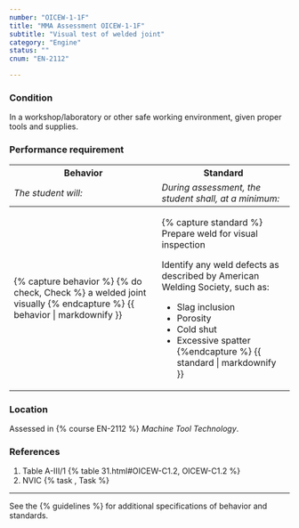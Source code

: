 ```yaml
---
number: "OICEW-1-1F"
title: "MMA Assessment OICEW-1-1F"
subtitle: "Visual test of welded joint"
category: "Engine"
status: ""
cnum: "EN-2112"

---
```

### Condition

In a workshop/laboratory or other safe working environment, given proper tools and supplies.

### Performance requirement 

<table width='100%' class='Guidelines'>
 <thead>
 <tr>
     <th class='thirty'>Behavior</th>
     <th class='seventy'>Standard</th>
 </tr>
 <tr>
     <td><em>The student will:</em></td>
     <td><em>During assessment, the student shall, at a minimum:</em></td>
 </tr>
 </thead>
 <tbody>
 

<tr><td>

{% capture behavior %}
{% do check, Check %} a welded joint visually
{% endcapture %}
{{ behavior | markdownify }}

</td><td>

{% capture standard %}
Prepare weld for visual inspection

Identify any weld defects as described by American Welding Society, such as:

  * Slag inclusion
  * Porosity
  * Cold shut
  * Excessive spatter
{%endcapture %}
{{ standard | markdownify }}

</td></tr>



 </tbody>
 </table>

### Location

Assessed in  {% course  EN-2112 %}  *Machine Tool Technology*.

### References

1.  Table A-III/1 {% table 31.html#OICEW-C1.2, OICEW-C1.2 %}
1.  NVIC  {% task , Task %}

***



See the {% guidelines %} for additional specifications of behavior and standards.